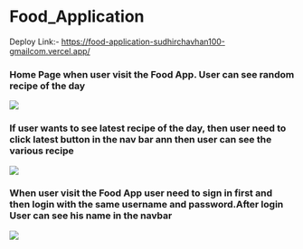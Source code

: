 # Food_Application
Deploy Link:- https://food-application-sudhirchavhan100-gmailcom.vercel.app/

<h3>Home Page when user visit the Food App. User can see random recipe of the day</h3>
<img src="https://user-images.githubusercontent.com/97445870/165927289-9109a439-d77f-429d-82a7-061aec514709.png"/>

<h3>If user wants to see latest recipe of the day, then  user need to click latest button in the nav bar  ann then user can see the various recipe</h3>
<img src="https://user-images.githubusercontent.com/97445870/165927305-fa66172c-854c-4df7-a2cc-63ad8b8d6de3.png"/>
<h3>When user visit the Food App user need to sign in first and then login with the same username and password.After login User can see his name in the navbar</h3>
<img src="https://user-images.githubusercontent.com/97445870/165927312-94c01b03-fe4e-4dad-a7d8-5bb5d3380a77.png"/>
